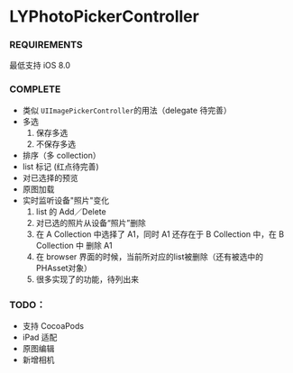 # LYPhotoPickerController
### REQUIREMENTS
最低支持 iOS 8.0
### COMPLETE
* 类似 `UIImagePickerController`的用法（delegate 待完善）
* 多选
	1. 保存多选
	2. 不保存多选
* 排序（多 collection）
* list 标记 (红点待完善)
* 对已选择的预览
* 原图加载
* 实时监听设备"照片"变化
	1. list 的 Add／Delete
	2. 对已选的照片从设备“照片”删除
	3. 在 A Collection 中选择了 A1，同时 A1 还存在于 B Collection 中，在 B Collection 中 删除 A1
	4. 在 browser 界面的时候，当前所对应的list被删除（还有被选中的PHAsset对象）
	4. 很多实现了的功能，待列出来

### TODO：
* 支持 CocoaPods
* iPad 适配
* 原图编辑
* 新增相机
